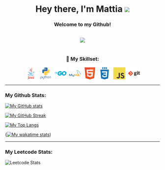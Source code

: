 <link rel='stylesheet' href='https://cdnjs.cloudflare.com/ajax/libs/font-awesome/4.7.0/css/font-awesome.min.css'>
<div align="center">
  <h1>
  Hey there, I'm Mattia <img src="https://media.giphy.com/media/hvRJCLFzcasrR4ia7z/giphy.gif" width="30px"/>
  </h1>
  <h3>
  Welcome to my Github!
  </h3>
</div>
<br>
<div align="center">
  <a href="https://www.linkedin.com/in/mattia-taiana">
    <img src="https://img.shields.io/badge/LinkedIn-0077B5?style=for-the-badge&logo=linkedin&logoColor=white" />
  </a><br><br>
</div>
<div align="center">
  <h3>🥇 My Skillset:</h3>
  <img src="https://github.com/devicons/devicon/blob/master/icons/java/java-original-wordmark.svg" title="Java" alt="Java" width="40" height="40"/>&nbsp;
  <img src="https://github.com/devicons/devicon/blob/master/icons/python/python-original-wordmark.svg" title="Python" alt="Python" width="40" height="40"/>&nbsp;
  <img src="https://github.com/devicons/devicon/blob/master/icons/go/go-original-wordmark.svg" title="GO" alt="GO" width="40" height="40"/>&nbsp;
    <img src="https://github.com/devicons/devicon/blob/master/icons/mysql/mysql-original-wordmark.svg" title="MySQL"  alt="MySQL" width="40" height="40"/>&nbsp;
  <img src="https://github.com/devicons/devicon/blob/master/icons/html5/html5-original.svg" title="HTML5" alt="HTML" width="40" height="40"/>&nbsp;
  <img src="https://github.com/devicons/devicon/blob/master/icons/css3/css3-plain-wordmark.svg"  title="CSS3" alt="CSS" width="40" height="40"/>&nbsp;
  <img src="https://github.com/devicons/devicon/blob/master/icons/javascript/javascript-original.svg" title="JavaScript" alt="JavaScript" width="40" height="40"/>&nbsp;
  <img src="https://github.com/devicons/devicon/blob/master/icons/git/git-original-wordmark.svg" title="Git" **alt="Git" width="40" height="40"/>
</div>
<hr>
<h3>My Github Stats:</h3>

[![My GitHub stats](https://github-readme-stats.vercel.app/api?username=MattiaPT&count_private=true&show_icons=true&theme=great-gatsby)](https://github.com/anuraghazra/github-readme-stats)

[![My GitHub Streak](https://github-readme-streak-stats.herokuapp.com?user=MattiaPT&theme=great-gatsby&border_radius=6)](https://git.io/streak-stats)

[![My Top Langs](https://github-readme-stats.vercel.app/api/top-langs/?username=MattiaPT&layout=compact&theme=vision-friendly-dark)](https://github.com/anuraghazra/github-readme-stats)

([![My wakatime stats](https://github-readme-stats.vercel.app/api/wakatime?username=MattiaPT&theme=great-gatsby&langs_count=10)](https://github.com/anuraghazra/github-readme-stats))

<hr>
<h3>My Leetcode Stats:</h3>

![Leetcode Stats](https://leetcard.jacoblin.cool/MattiaPT)
